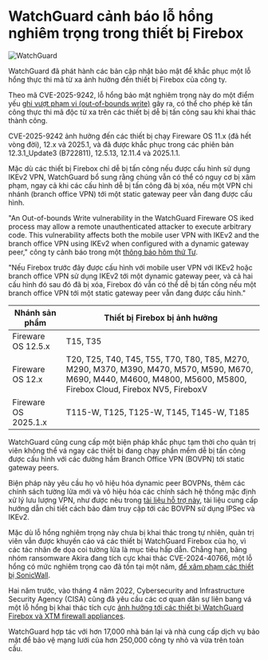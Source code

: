 # WatchGuard cảnh báo lỗ hổng nghiêm trọng trong thiết bị Firebox

![WatchGuard](https://www.bleepstatic.com/content/hl-images/2025/09/18/WatchGuard_headpic.jpg)

WatchGuard đã phát hành các bản cập nhật bảo mật để khắc phục một lỗ hổng thực thi mã từ xa ảnh hưởng đến thiết bị Firebox của công ty.

Theo mã CVE-2025-9242, lỗ hổng bảo mật nghiêm trọng này do một điểm yếu [ghi vượt phạm vi (out-of-bounds write)](https://cwe.mitre.org/data/definitions/787.html) gây ra, có thể cho phép kẻ tấn công thực thi mã độc từ xa trên các thiết bị dễ bị tấn công sau khi khai thác thành công.

CVE-2025-9242 ảnh hưởng đến các thiết bị chạy Fireware OS 11.x (đã hết vòng đời), 12.x và 2025.1, và đã được khắc phục trong các phiên bản 12.3.1_Update3 (B722811), 12.5.13, 12.11.4 và 2025.1.1.

Mặc dù các thiết bị Firebox chỉ dễ bị tấn công nếu được cấu hình sử dụng IKEv2 VPN, WatchGuard bổ sung rằng chúng vẫn có thể có nguy cơ bị xâm phạm, ngay cả khi các cấu hình dễ bị tấn công đã bị xóa, nếu một VPN chi nhánh (branch office VPN) tới một static gateway peer vẫn đang được cấu hình.

"An Out-of-bounds Write vulnerability in the WatchGuard Fireware OS iked process may allow a remote unauthenticated attacker to execute arbitrary code. This vulnerability affects both the mobile user VPN with IKEv2 and the branch office VPN using IKEv2 when configured with a dynamic gateway peer," công ty cảnh báo trong một [thông báo hôm thứ Tư](https://www.watchguard.com/wgrd-psirt/advisory/wgsa-2025-00015).

"Nếu Firebox trước đây được cấu hình với mobile user VPN với IKEv2 hoặc branch office VPN sử dụng IKEv2 tới một dynamic gateway peer, và cả hai cấu hình đó sau đó đã bị xóa, Firebox đó vẫn có thể dễ bị tấn công nếu một branch office VPN tới một static gateway peer vẫn đang được cấu hình."

| Nhánh sản phẩm       | Thiết bị Firebox bị ảnh hưởng                                                                                                                                         |
| -------------------- | -------------------------------------------------------------------------------------------------------------------------------------------------------------------- |
| Fireware OS 12.5.x   | T15, T35                                                                                                                                                             |
| Fireware OS 12.x     | T20, T25, T40, T45, T55, T70, T80, T85, M270, M290, M370, M390, M470, M570, M590, M670, M690, M440, M4600, M4800, M5600, M5800, Firebox Cloud, Firebox NV5, FireboxV |
| Fireware OS 2025.1.x | T115-W, T125, T125-W, T145, T145-W, T185                                                                                                                             |

WatchGuard cũng cung cấp một biện pháp khắc phục tạm thời cho quản trị viên không thể vá ngay các thiết bị đang chạy phần mềm dễ bị tấn công được cấu hình với các đường hầm Branch Office VPN (BOVPN) tới static gateway peers.

Biện pháp này yêu cầu họ vô hiệu hóa dynamic peer BOVPNs, thêm các chính sách tường lửa mới và vô hiệu hóa các chính sách hệ thống mặc định xử lý lưu lượng VPN, như được nêu trong [tài liệu hỗ trợ này](https://techsearch.watchguard.com/KB?type=Article&SFDCID=kA1Vr000000DMXNKA4&lang=en%5FUS), tài liệu cung cấp hướng dẫn chi tiết cách bảo đảm truy cập tới các BOVPN sử dụng IPSec và IKEv2.

Mặc dù lỗ hổng nghiêm trọng này chưa bị khai thác trong tự nhiên, quản trị viên vẫn được khuyến cáo vá các thiết bị WatchGuard Firebox của họ, vì các tác nhân đe dọa coi tường lửa là mục tiêu hấp dẫn. Chẳng hạn, băng nhóm ransomware Akira đang tích cực khai thác CVE-2024-40766, một lỗ hổng có mức nghiêm trọng cao đã tồn tại một năm, [để xâm phạm các thiết bị SonicWall](https://www.bleepingcomputer.com/news/security/akira-ransomware-exploiting-critical-sonicwall-sslvpn-bug-again/).

Hai năm trước, vào tháng 4 năm 2022, Cybersecurity and Infrastructure Security Agency (CISA) cũng đã yêu cầu các cơ quan dân sự liên bang vá một lỗ hổng bị khai thác tích cực [ảnh hưởng tới các thiết bị WatchGuard Firebox và XTM firewall appliances](https://www.bleepingcomputer.com/news/security/cisa-warns-orgs-of-watchguard-bug-exploited-by-russian-state-hackers/).

WatchGuard hợp tác với hơn 17,000 nhà bán lại và nhà cung cấp dịch vụ bảo mật để bảo vệ mạng lưới của hơn 250,000 công ty nhỏ và vừa trên toàn cầu.